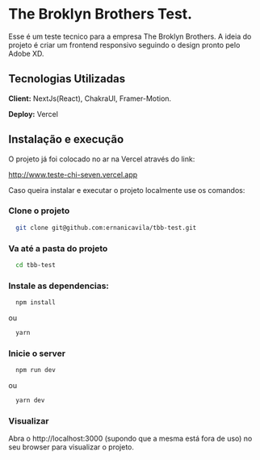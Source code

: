 
# The Broklyn Brothers Test.

Esse é um teste tecnico para a empresa The Broklyn Brothers. A ideia do projeto é criar um frontend responsivo seguindo o design pronto pelo Adobe XD.

## Tecnologias Utilizadas

**Client:** NextJs(React), ChakraUI, Framer-Motion.

**Deploy:** Vercel

## Instalação e execução

O projeto já foi colocado no ar na Vercel através do link:

http://www.teste-chi-seven.vercel.app

Caso queira instalar e executar o projeto localmente use os comandos:

### Clone o projeto

```bash
  git clone git@github.com:ernanicavila/tbb-test.git
```

### Va até a pasta do projeto

```bash
  cd tbb-test
```
### Instale as dependencias:

```bash
  npm install
```
ou
```bash
  yarn
```
### Inicie o server

```bash
  npm run dev
```
ou

```bash
  yarn dev
```

### Visualizar
Abra o http://localhost:3000 (supondo que a mesma está fora de uso) no seu browser para visualizar o projeto.
